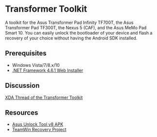# Transformer Toolkit
A toolkit for the Asus Transformer Pad Infinity TF700T, the Asus Transformer Pad TF300T, the Nexus 5 (CAF), and the Asus MeMo Pad Smart 10.
You can easily unlock the bootloader of your device and flash a recovery of your choice without having the Android SDK installed.

## Prerequisites
* Windows Vista/7/8.x/10
* [.NET Framework 4.6.1 Web Installer](https://www.microsoft.com/en-us/download/details.aspx?id=49981)

## Discussion
[XDA Thread of the Transformer Toolkit](http://forum.xda-developers.com/showthread.php?t=2094746)

## Resources
* [Asus Unlock Tool v8 APK](http://dlcdnet.asus.com/pub/ASUS/EeePAD/TF700KL/UnLock_app_V8.apk)
* [TeamWin Recovery Project](https://twrp.me/)